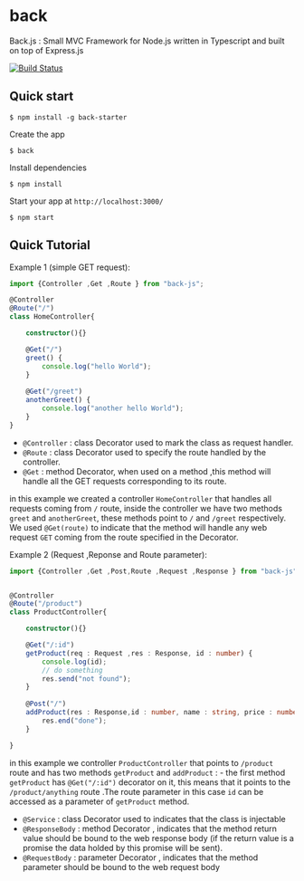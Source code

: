 # back 
Back.js : Small MVC Framework for Node.js written in Typescript and built on top of Express.js

[![Build Status](https://travis-ci.org/bougarfaoui/back.svg?branch=master)](https://travis-ci.org/bougarfaoui/back)

## Quick start

```
$ npm install -g back-starter
```
Create the app
```
$ back
```
Install dependencies
```
$ npm install
```
Start your app at ``` http://localhost:3000/ ```
```
$ npm start
```
## Quick Tutorial
Example 1 (simple GET request):
```ts
import {Controller ,Get ,Route } from "back-js";

@Controller
@Route("/")
class HomeController{

    constructor(){}

    @Get("/")
    greet() {
        console.log("hello World");
    }
    
    @Get("/greet")
    anotherGreet() {
        console.log("another hello World");
    }
} 

```
 - ```@Controller``` : class Decorator used to mark the class as request handler.
 - ```@Route``` : class Decorator used to specify the route handled by the controller.
 - ```@Get``` : method Decorator, when used on a method ,this method will handle all the GET requests corresponding to its route.

in this example we created a controller ```HomeController``` that handles all requests coming from ```/``` route, inside the controller we have two methods ```greet``` and ```anotherGreet```, these methods point to ```/``` and ```/greet``` respectively. We used ```@Get(route)``` to indicate that the method will handle any web request ```GET``` coming from the route specified in the Decorator.



Example 2 (Request ,Reponse and Route parameter):
```ts
import {Controller ,Get ,Post,Route ,Request ,Response } from "back-js";


@Controller
@Route("/product")
class ProductController{

    constructor(){}

    @Get("/:id")
    getProduct(req : Request ,res : Response, id : number) {
        console.log(id);
        // do something
        res.send("not found");
    }
    
    @Post("/")
    addProduct(res : Response,id : number, name : string, price : number){
        res.end("done");
    }

}
```
in this example we controller ```ProductController``` that points to ```/product``` route and has two methods ```getProduct``` and ```addProduct``` :
     - the first method ```getProduct``` has ```@Get("/:id")``` decorator on it, this means that it points to the ```/product/anything``` route .The route parameter in this case ```id``` can be accessed as a parameter of ```getProduct``` method.
 - ```@Service``` : class Decorator used to indicates that the class is injectable
 - ```@ResponseBody``` : method Decorator , indicates that the method return value should be bound to the web response body (if the return value is a promise the data holded by this promise will be sent).
 - ```@RequestBody``` : parameter Decorator , indicates that the method parameter should be bound to the web request body
 
